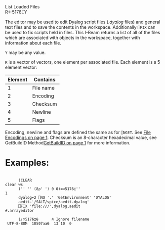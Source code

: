<div class="heading">
  <div class="name">List Loaded Files</div>
  <div class="command">R←5176⌶Y</div>
</div>

The editor may be used to edit Dyalog script files (*.dyalog* files) and general text files and to save the contents in the workspace. Additionally `⎕FIX` can be used to fix scripts held in files. This I-Beam returns a list of all of the files which are associated with objects in the workspace, together with information about each file.

`Y` may be any value.

`R` is a vector of vectors, one element per associated file. Each element is a 5 element vector:

| Element | Contains |
| --- | --- |
| 1 | File name |
| 2 | Encoding |
| 3 | Checksum |
| 4 | Newline |
| 5 | Flags |

Encoding, newline and flags are defined the same as for `⎕NGET`. See [File Encodings on page 1](/system-functions/nget.md#Encodings). Checksum is an 8-character hexadecimal value, see GetBuildID Method[GetBuildID on page 1](//gui/methodorevents/getbuildid.md#GetBuildID_Method)  for more information.

# Examples:
```apl

      )CLEAR
clear ws
      ('' '' (8⍴' ') ⍬ 0)≡⊃5176⌶''
1
      dyalog←2 ⎕NQ '.' 'GetEnvironment' 'DYALOG' 
      aedit←'/SALT/spice/aedit.dyalog'
      ⎕FIX 'file:///',dyalog,aedit
#.arrayeditor

      1↓⊃5176⌶⍬      ⍝ Ignore filename
 UTF-8-BOM  18507aa6  13 10  0

			
```
